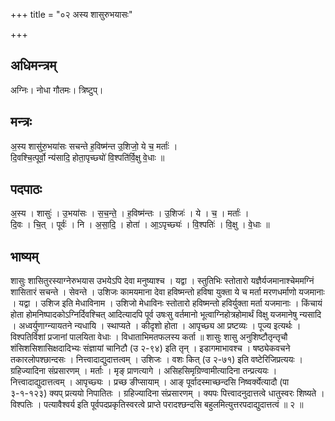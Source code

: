 +++
title = "०२ अस्य शासुरुभयासः"

+++
## अधिमन्त्रम्
अग्निः। नोधा गौतमः। त्रिष्टुप्।

## मन्त्रः
अ॒स्य शासु॑रु॒भया॑सः सचन्ते ह॒विष्म॑न्त उ॒शिजो॒ ये च॒ मर्ताः॑ ।  
दि॒वश्चि॒त्पूर्वो॒ न्य॑सादि॒ होता॒पृच्छ्यो॑ वि॒श्पति॑र्वि॒क्षु वे॒धाः ॥

## पदपाठः
अ॒स्य । शासुः॑ । उ॒भया॑सः । स॒च॒न्ते॒ । ह॒विष्म॑न्तः । उ॒शिजः॑ । ये । च॒ । मर्ताः॑ ।  
दि॒वः । चि॒त् । पूर्वः॑ । नि । अ॒सा॒दि॒ । होता॑ । आ॒ऽपृच्छ्यः॑ । वि॒श्पतिः॑ । वि॒क्षु । वे॒धाः ॥

## भाष्यम्
शासुः शासितुरस्याग्नेरुभयास उभयेऽपि देवा मनुष्याश्च । यद्वा । स्तुतिभिः स्तोतारो यज्ञैर्यजमानाश्चेममग्निं शासितारं सचन्ते । सेवन्ते । उशिजः कामयमाना देवा हविष्मन्तो हविषा युक्ता ये च मर्ता मरणधर्माणो यजमानाः । यद्वा । उशिज इति मेधाविनाम । उशिजो मेधाविनः स्तोतारो हविष्मन्तो हविर्युक्ता मर्ता यजमानाः । किंचायं होता होमनिष्पादकोऽग्निर्दिवश्चित् आदित्यादपि पूर्व उषःसु वर्तमानो भूत्वाग्निहोत्रहोमार्थं विक्षु यजमानेषु न्यसादि । अध्वर्युणाग्न्यायतने न्यधायि । स्थाप्यते । कीदृशो होता । आपृच्छ्य आ प्रष्टव्यः । पूज्य इत्यर्थः । विश्पतिर्विशां प्रजानां पालयिता वेधाः । विधाताभिमतफलस्य कर्ता ॥ शासुः शासु अनुशिष्टौतृन्तृचौ शंसिशसिशासिक्षदादिभ्यः संज्ञायां चानिटौ (उ २-९४) इति तृन् । इडागमाभावश्च । षष्ठ्येकवचने तकारलोपश्छान्दसः । नित्त्वादाद्युदात्तत्वम् । उशिजः । वशः कित् (उ २-७१) इति वष्टेरिजिप्रत्ययः । ग्रहिज्यादिना संप्रसारणम् । मर्ताः । मृङ् प्राणत्यागे । असिहसिमृग्रिण्वामीत्यादिना तन्प्रत्ययः । नित्त्वादाद्युदात्तत्वम् । आपृच्छ्यः । प्रच्छ ङीप्सायाम् । आङ् पूर्वादस्माच्छन्दसि निष्वर्क्येत्यादौ (पा ३-१-१२३) क्यप् प्रत्ययो निपातितः । ग्रहिज्यादिना संप्रसारणम् । क्यपः पित्त्वादनुदात्तत्वे धातुस्वरः शिष्यते । विश्पतिः । पत्यावैश्वर्य इति पूर्वपदप्रकृतिस्वरत्वे प्राप्ते परादश्छन्दसि बहुलमित्युत्तरपदाद्युदात्तत्वं ॥ २ ॥